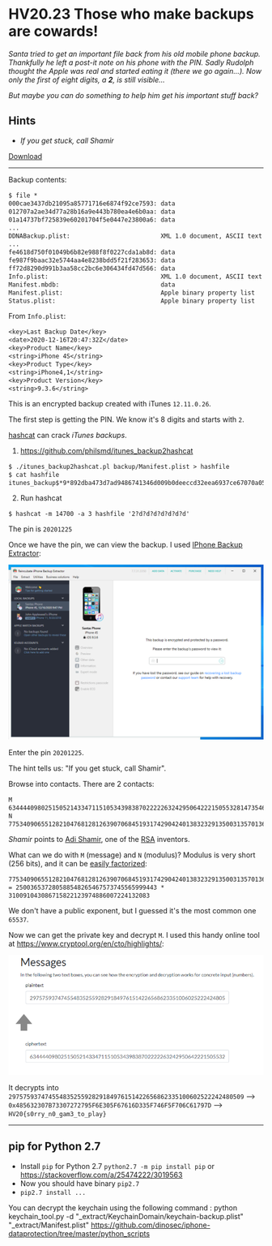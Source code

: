 # HV20.23 Those who make backups are cowards!

_Santa tried to get an important file back from his old mobile phone backup. Thankfully he left a post-it note on his phone with the PIN. Sadly Rudolph thought the Apple was real and started eating it (there we go again...). Now only the first of eight digits, a **2**, is still visible..._

_But maybe you can do something to help him get his important stuff back?_

## Hints

- _If you get stuck, call Shamir_

[Download](backup.rar)

---

Backup contents:
```
$ file *
000cae3437db21095a85771716e6874f92ce7593: data
012707a2ae34d77a28b16a9e443b780ea4e6b0aa: data
01a14737bf725839e60201704f5e0447e23800a6: data
...
DDNABackup.plist:                         XML 1.0 document, ASCII text
...
fe4618d750f01049b6b82e988f8f0227cda1ab8d: data
fe987f9baac32e5744aa4e8238bdd5f21f283653: data
ff72d8290d991b3aa58cc2bc6e306434fd47d566: data
Info.plist:                               XML 1.0 document, ASCII text
Manifest.mbdb:                            data
Manifest.plist:                           Apple binary property list
Status.plist:                             Apple binary property list
```

From `Info.plist`:
```
<key>Last Backup Date</key>
<date>2020-12-16T20:47:32Z</date>
<key>Product Name</key>
<string>iPhone 4S</string>
<key>Product Type</key>
<string>iPhone4,1</string>
<key>Product Version</key>
<string>9.3.6</string>
```

This is an encrypted backup created with iTunes `12.11.0.26`.

The first step is getting the PIN. We know it's 8 digits and starts with `2`.

[hashcat](https://hashcat.net/hashcat/) can crack _iTunes backups_.

1) https://github.com/philsmd/itunes_backup2hashcat
  ```
  $ ./itunes_backup2hashcat.pl backup/Manifest.plist > hashfile
  $ cat hashfile
  itunes_backup$*9*892dba473d7ad9486741346d009b0deeccd32eea6937ce67070a0500b723c871a454a81e569f95d9*10000*0834c7493b056222d7a7e382a69c0c6a06649d9a**
  ```  

2) Run hashcat
  ```
  $ hashcat -m 14700 -a 3 hashfile '2?d?d?d?d?d?d?d'
  ```
  The pin is `20201225`

Once we have the pin, we can view the backup. I used [IPhone Backup Extractor](https://www.iphonebackupextractor.com/):

![](iphone-backup-extractor.png)

Enter the pin `20201225`.

The hint tells us: "If you get stuck, call Shamir".

Browse into contacts. There are 2 contacts:
```
M 6344440980251505214334711510534398387022222632429506422215055328147354699502
N 77534090655128210476812812639070684519317429042401383232913500313570136429769
```

_Shamir_ points to [Adi Shamir](https://en.wikipedia.org/wiki/Adi_Shamir), 
one of the [RSA](https://en.wikipedia.org/wiki/RSA_(cryptosystem)) inventors.

What can we do with `M` (message) and `N` (modulus)?
Modulus is very short (256 bits), and it can be [easily factorized](http://factordb.com/index.php?query=77534090655128210476812812639070684519317429042401383232913500313570136429769):

```
77534090655128210476812812639070684519317429042401383232913500313570136429769 = 250036537280588548265467573745565999443 * 310091043086715822123974886007224132083
```

We don't have a public exponent, but I guessed it's the most common one `65537`.

Now we can get the private key and decrypt `M`.
I used this handy online tool at https://www.cryptool.org/en/cto/highlights/:

![](rsa-step-by-step.png)

It decrypts into `29757593747455483525592829184976151422656862335100602522242480509` --> `0x485632307B73307272795F6E305F67616D335F746F5F706C61797D`
--> `HV20{s0rry_n0_gam3_to_play}`

---

## pip for Python 2.7

- Install `pip` for Python 2.7 `python2.7 -m pip install pip` or https://stackoverflow.com/a/25474222/3019563
- Now you should have binary `pip2.7`
- `pip2.7 install ...`



You can decrypt the keychain using the following command :
python keychain_tool.py -d "_extract/KeychainDomain/keychain-backup.plist" "_extract/Manifest.plist"
https://github.com/dinosec/iphone-dataprotection/tree/master/python_scripts